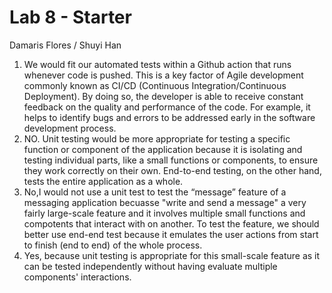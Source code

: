 # Lab 8 - Starter
Damaris Flores / Shuyi Han
1. We would fit our automated tests within a Github action that runs whenever code is pushed. This is a key factor of Agile development commonly known as CI/CD (Continuous Integration/Continuous Deployment). By doing so, the developer is able to receive constant feedback on the quality and performance of the code. For example, it helps to identify bugs and errors to be addressed early in the software development process.
2. NO. Unit testing would be more appropriate for testing a specific function or component of the application because it is isolating and testing individual parts, like a small functions or components, to ensure they work correctly on their own. End-to-end testing, on the other hand, tests the entire application as a whole. 
3. No,I would not use a unit test to test the “message” feature of a messaging application becuasse "write and send a message" a very fairly large-scale feature and it involves multiple small functions and compotents that interact with on another. To test the feature, we should better use end-end test because it emulates the user actions from start to finish (end to end) of the whole process.
4. Yes, because unit testing is appropriate for this small-scale feature as it can be tested independently without having evaluate multiple components' interactions. 

